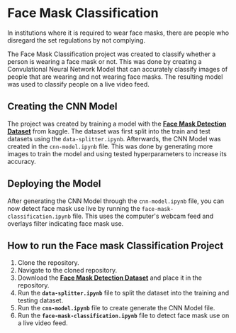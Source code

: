 # Face Mask Classification

In institutions where it is required to wear face masks, there are people who disregard the set regulations by not complying. 

The Face Mask Classification project was created to classify whether a person is wearing a face mask or not. This was done by creating a Convulational Neural Network Model that can accurately classify images of people that are wearing and not wearing face masks. The resulting model was used to classify people on a live video feed.

## Creating the CNN Model

The project was created by training a model with the __[Face Mask Detection Dataset](https://www.kaggle.com/datasets/omkargurav/face-mask-dataset)__ from kaggle. The dataset was first split into the train and test datasets using the `data-splitter.ipynb`. Afterwards, the CNN Model was created in the `cnn-model.ipynb` file. This was done by generating more images to train the model and using tested hyperparameters to increase its accuracy.

## Deploying the Model

After generating the CNN Model through the `cnn-model.ipynb` file, you can now detect face mask use live by running the `face-mask-classification.ipynb` file. This uses the computer's webcam feed and overlays filter indicating face mask use.

## How to run the Face mask Classification Project

1. Clone the repository.
2. Navigate to the cloned repository.
3. Download the __[Face Mask Detection Dataset](https://www.kaggle.com/datasets/omkargurav/face-mask-dataset)__ and place it in the repository.
4. Run the **`data-splitter.ipynb`** file to split the dataset into the training and testing dataset.
5. Run the **`cnn-model.ipynb`** file to create generate the CNN Model file.
6. Run the **`face-mask-classification.ipynb`** file to detect face mask use on a live video feed.
